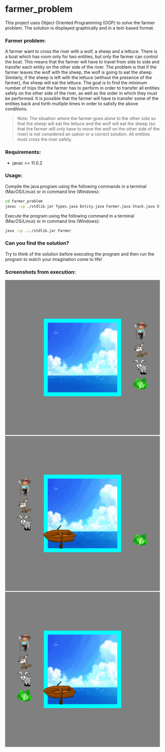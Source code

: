 # farmer_problem
This project uses Object Oriented Programming (OOP) to solve the farmer problem. The solution is displayed graphically and in a text-based format.

### Farmer problem:
A farmer want to cross the river with a wolf, a sheep and a lettuce. There is a boat which has room only for two entities, but only the farmer can control the boat. This means that the farmer will have to travel from side to side and transfer each entity on the other side of the river. The problem is that if the farmer leaves the wolf with the sheep, the wolf is going to eat the sheep. Similarly, if the sheep is left with the lettuce (without the presence of the farmer), the sheep will eat the lettuce. The goal is to find the minimum number of trips that the farmer has to perform in order to transfer all entities safely on the other side of the river, as well as the order in which they must be performed. It is possible that the farmer will have to transfer some of the entities back and forth multiple times in order to satisfy the above conditions.

> Note: The situation where the farmer goes alone to the other side so that the sheep will eat the lettuce and the wolf will eat the sheep (so that the farmer will only have to move the wolf on the other side of the river) is not considered an option or a correct solution. All entities must cross the river safely.

### Requirements:
- javac >= 11.0.2

### Usage:

Compile the java program using the following commands in a terminal (MacOS/Linux) or in command line (Windows):
```bash
cd farmer_problem
javac -cp ./stdlib.jar Types.java Entity.java Farmer.java Stack.java State.java
```

Execute the program using the following command in a terminal (MacOS/Linux) or in command line (Windows):
```bash
java -cp .:./stdlib.jar Farmer
```

### Can you find the solution?
Try to think of the solution before executing the program and then run the program to watch your imagination come to life!

### Screenshots from execution:
![](https://github.com/Ghost-8D/farmer_problem/blob/master/farmer_problem/Farmer0.png)
![](https://github.com/Ghost-8D/farmer_problem/blob/master/farmer_problem/Farmer3.png)
![](https://github.com/Ghost-8D/farmer_problem/blob/master/farmer_problem/Farmer7.png)
